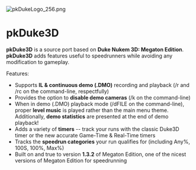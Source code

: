 ![pkDukeLogo_256.png](https://bitbucket.org/repo/5547RX/images/1304961277-pkDukeLogo_256.png)
# pkDuke3D #
**pkDuke3D** is a source port based on **Duke Nukem 3D: Megaton Edition**.  
**pkDuke3D** adds features useful to speedrunners while avoiding any modification to gameplay.  
  
Features:

+ Supports **IL & continuous demo (.DMO)** recording and playback (/r and /rc on the command-line, respectfully)
+ Provides the option to **disable demo cameras** (/k on the command-line)
+ When in demo (.DMO) playback mode (/dFILE on the command-line), proper **level music** is played rather than the main menu theme.  Additionally, **demo statistics** are presented at the end of demo playback!
+ Adds a variety of **timers** -- track your runs with the classic Duke3D timer or the new accurate Game-Time & Real-Time timers
+ Tracks the **speedrun categories** your run qualifies for (including Any%, 100S, 100%, Max%)
+ Built on and true to version **1.3.2** of Megaton Edition, one of the nicest versions of Megaton Edition for speedrunning